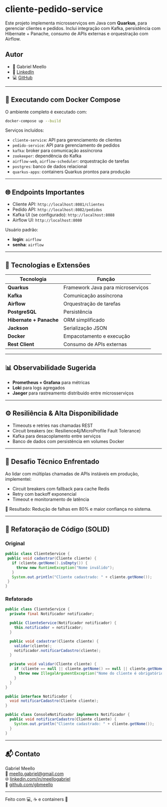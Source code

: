 # cliente-pedido-service

Este projeto implementa microsserviços em Java com **Quarkus**, para gerenciar clientes e pedidos. Inclui integração com Kafka, persistência com Hibernate + Panache, consumo de APIs externas e orquestração com Airflow.

## Autor

- 👤 Gabriel Meello
- 💼 [LinkedIn](https://www.linkedin.com/in/meellogabriel/)
- 💻 [GitHub](https://github.com/gbmeello)

---

## 🐳 Executando com Docker Compose

O ambiente completo é executado com:

```bash
docker-compose up --build
```

Serviços incluídos:

- `cliente-service`: API para gerenciamento de clientes
- `pedido-service`: API para gerenciamento de pedidos
- `kafka`: broker para comunicação assíncrona
- `zookeeper`: dependência do Kafka
- `airflow-web`, `airflow-scheduler`: orquestração de tarefas
- `postgres`: banco de dados relacional
- `quarkus-apps`: containers Quarkus prontos para produção

---

## 🌐 Endpoints Importantes

- Cliente API: `http://localhost:8081/clientes`
- Pedido API: `http://localhost:8082/pedidos`
- Kafka UI (se configurado): `http://localhost:8088`
- Airflow UI: `http://localhost:8080`

Usuário padrão:
- **login**: `airflow`
- **senha**: `airflow`

---

## 🔗 Tecnologias e Extensões

| Tecnologia | Função |
|------------|--------|
| **Quarkus** | Framework Java para microserviços |
| **Kafka** | Comunicação assíncrona |
| **Airflow** | Orquestração de tarefas |
| **PostgreSQL** | Persistência |
| **Hibernate + Panache** | ORM simplificado |
| **Jackson** | Serialização JSON |
| **Docker** | Empacotamento e execução |
| **Rest Client** | Consumo de APIs externas |

---

## 📊 Observabilidade Sugerida

- **Prometheus + Grafana** para métricas
- **Loki** para logs agregados
- **Jaeger** para rastreamento distribuído entre microsserviços

---

## ⚙️ Resiliência & Alta Disponibilidade

- Timeouts e retries nas chamadas REST
- Circuit breakers (ex: Resilience4j/MicroProfile Fault Tolerance)
- Kafka para desacoplamento entre serviços
- Banco de dados com persistência em volumes Docker

---

## 🧠 Desafio Técnico Enfrentado

Ao lidar com múltiplas chamadas de APIs instáveis em produção, implementei:
- Circuit breakers com fallback para cache Redis
- Retry com backoff exponencial
- Timeout e monitoramento de latência

🔁 Resultado: Redução de falhas em 80% e maior confiança no sistema.

---

## 🧹 Refatoração de Código (SOLID)

### Original
```java
public class ClienteService {
 public void cadastrar(Cliente cliente) {
   if (cliente.getNome().isEmpty()) {
     throw new RuntimeException("Nome inválido");
   }
   System.out.println("Cliente cadastrado: " + cliente.getNome());
 }
}
```

### Refatorado
```java
public class ClienteService {
  private final Notificador notificador;

  public ClienteService(Notificador notificador) {
    this.notificador = notificador;
  }

  public void cadastrar(Cliente cliente) {
    validar(cliente);
    notificador.notificarCadastro(cliente);
  }

  private void validar(Cliente cliente) {
    if (cliente == null || cliente.getNome() == null || cliente.getNome().isBlank()) {
      throw new IllegalArgumentException("Nome do cliente é obrigatório");
    }
  }
}

public interface Notificador {
  void notificarCadastro(Cliente cliente);
}

public class ConsoleNotificador implements Notificador {
  public void notificarCadastro(Cliente cliente) {
    System.out.println("Cliente cadastrado: " + cliente.getNome());
  }
}
```

---

## 📬 Contato

Gabriel Meello  
📧 meello.gabriel@gmail.com  
🌐 [linkedin.com/in/meellogabriel](https://www.linkedin.com/in/meellogabriel/)  
🐙 [github.com/gbmeello](https://github.com/gbmeello)

---

Feito com 💻, ☕ e containers 🚀
